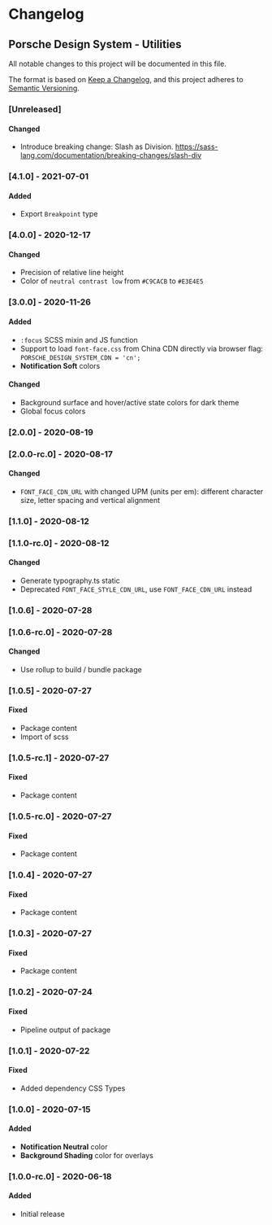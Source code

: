 # Changelog
 
## Porsche Design System - Utilities
All notable changes to this project will be documented in this file.

The format is based on [Keep a Changelog](https://keepachangelog.com/en/1.0.0/),
and this project adheres to [Semantic Versioning](https://semver.org/spec/v2.0.0.html).

### [Unreleased]

#### Changed
- Introduce breaking change: Slash as Division. https://sass-lang.com/documentation/breaking-changes/slash-div

### [4.1.0] - 2021-07-01

#### Added
- Export `Breakpoint` type

### [4.0.0] - 2020-12-17

#### Changed
- Precision of relative line height
- Color of `neutral contrast low` from `#C9CACB` to `#E3E4E5`

### [3.0.0] - 2020-11-26

#### Added
- `:focus` SCSS mixin and JS function
- Support to load `font-face.css` from China CDN directly via browser flag: `PORSCHE_DESIGN_SYSTEM_CDN = 'cn';`
- **Notification Soft** colors

#### Changed
- Background surface and hover/active state colors for dark theme
- Global focus colors

### [2.0.0] - 2020-08-19

### [2.0.0-rc.0] - 2020-08-17

#### Changed
- `FONT_FACE_CDN_URL` with changed UPM (units per em): different character size, letter spacing and vertical alignment

### [1.1.0] - 2020-08-12

### [1.1.0-rc.0] - 2020-08-12

#### Changed
- Generate typography.ts static
- Deprecated `FONT_FACE_STYLE_CDN_URL`, use `FONT_FACE_CDN_URL` instead

### [1.0.6] - 2020-07-28

### [1.0.6-rc.0] - 2020-07-28

#### Changed
- Use rollup to build / bundle package

### [1.0.5] - 2020-07-27

#### Fixed
- Package content
- Import of scss

### [1.0.5-rc.1] - 2020-07-27

#### Fixed
- Package content

### [1.0.5-rc.0] - 2020-07-27

#### Fixed
- Package content

### [1.0.4] - 2020-07-27

#### Fixed
- Package content

### [1.0.3] - 2020-07-27

#### Fixed
- Package content

### [1.0.2] - 2020-07-24

#### Fixed
- Pipeline output of package

### [1.0.1] - 2020-07-22

#### Fixed
- Added dependency CSS Types

### [1.0.0] - 2020-07-15

#### Added
- **Notification Neutral** color
- **Background Shading** color for overlays

### [1.0.0-rc.0] - 2020-06-18

#### Added
- Initial release